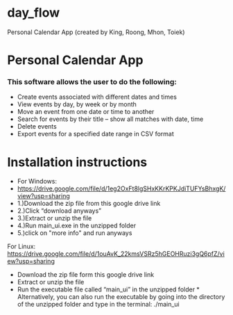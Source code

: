 # day_flow
Personal Calendar App (created by King, Roong, Mhon, Toiek)

# Personal Calendar App
### This software allows the user to do the following:
* Create events associated with different dates and times
* View events by day, by week or by month
* Move an event from one date or time to another
* Search for events by their title – show all matches with date, time
* Delete events
* Export events for a specified date range in CSV format

# Installation instructions
* For Windows:  
* https://drive.google.com/file/d/1eg2OxFt8lgSHxKKrKPKJdiTUFYsBhxgK/view?usp=sharing
* 1.)Download the zip file from this google drive link
* 2.)Click “download anyways”
* 3.)Extract or unzip the file
* 4.)Run main_ui.exe in the unzipped folder
* 5.)click on "more info" and run anyways

For Linux: 
https://drive.google.com/file/d/1ouAvK_22kmsVSRz5hGEOHRuzi3gQ6pfZ/view?usp=sharing
* Download the zip file form this google drive link
* Extract or unzip the file
* Run the executable file called “main_ui” in the unzipped folder
      * Alternatively, you can also run the executable by going into the directory of the unzipped folder and type in the terminal:
./main_ui
